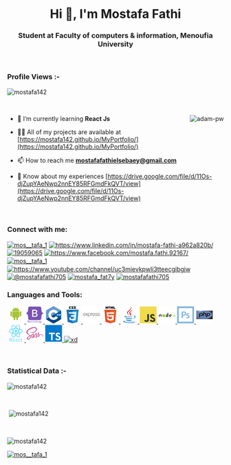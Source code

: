 <h1 align="center">Hi 👋, I'm Mostafa Fathi</h1>
<h3 align="center">Student at Faculty of computers & information, Menoufia University</h3>

<br>

<p align="right"> <h3>Profile Views :-</h3> <img src="https://komarev.com/ghpvc/?username=mostafa142&label=Profile%20views&color=0e75b6&style=flat" alt="mostafa142" /> 
  </p>

<br>

<p><img align="right" src="https://github.com/Adam-pw/Adam-pw/blob/main/animation_500_kxa883sd.gif" alt="adam-pw" /></p>

- 🌱 I’m currently learning **React Js**

- 👨‍💻 All of my projects are available at [https://mostafa142.github.io/MyPortfolio/](https://mostafa142.github.io/MyPortfolio/)

- 📫 How to reach me **mostafafathielsebaey@gmail.com**

- 📄 Know about my experiences [https://drive.google.com/file/d/11Os-djZupYAeNwp2nnEY85RFGmdFkQVT/view](https://drive.google.com/file/d/11Os-djZupYAeNwp2nnEY85RFGmdFkQVT/view)

<br>

<h3 align="left">Connect with me:</h3>
<p align="left">
  <a href="https://twitter.com/mos__tafa_1" target="blank"><img align="center" src="https://raw.githubusercontent.com/rahuldkjain/github-profile-readme-generator/master/src/images/icons/Social/twitter.svg" alt="mos__tafa_1" height="30" width="40" /></a>
<a href="https://linkedin.com/in/https://www.linkedin.com/in/mostafa-fathi-a962a820b/" target="blank"><img align="center" src="https://raw.githubusercontent.com/rahuldkjain/github-profile-readme-generator/master/src/images/icons/Social/linked-in-alt.svg" alt="https://www.linkedin.com/in/mostafa-fathi-a962a820b/" height="30" width="40" /></a>
<a href="https://stackoverflow.com/users/19059065" target="blank"><img align="center" src="https://raw.githubusercontent.com/rahuldkjain/github-profile-readme-generator/master/src/images/icons/Social/stack-overflow.svg" alt="19059065" height="30" width="40" /></a>
<a href="https://fb.com/https://www.facebook.com/mostafa.fathi.92167/" target="blank"><img align="center" src="https://raw.githubusercontent.com/rahuldkjain/github-profile-readme-generator/master/src/images/icons/Social/facebook.svg" alt="https://www.facebook.com/mostafa.fathi.92167/" height="30" width="40" /></a>
<a href="https://instagram.com/mos__tafa_1" target="blank"><img align="center" src="https://raw.githubusercontent.com/rahuldkjain/github-profile-readme-generator/master/src/images/icons/Social/instagram.svg" alt="mos__tafa_1" height="30" width="40" /></a>
<a href="https://www.youtube.com/c/https://www.youtube.com/channel/uc3mievkpwli3tteecgibgjw" target="blank"><img align="center" src="https://raw.githubusercontent.com/rahuldkjain/github-profile-readme-generator/master/src/images/icons/Social/youtube.svg" alt="https://www.youtube.com/channel/uc3mievkpwli3tteecgibgjw" height="30" width="40" /></a>
<a href="https://www.hackerrank.com/@mostafafathi705" target="blank"><img align="center" src="https://raw.githubusercontent.com/rahuldkjain/github-profile-readme-generator/master/src/images/icons/Social/hackerrank.svg" alt="@mostafafathi705" height="30" width="40" /></a>
<a href="https://codeforces.com/profile/mostafa_fat7y" target="blank"><img align="center" src="https://raw.githubusercontent.com/rahuldkjain/github-profile-readme-generator/master/src/images/icons/Social/codeforces.svg" alt="mostafa_fat7y" height="30" width="40" /></a>
<a href="https://www.leetcode.com/mostafafathi705" target="blank"><img align="center" src="https://raw.githubusercontent.com/rahuldkjain/github-profile-readme-generator/master/src/images/icons/Social/leet-code.svg" alt="mostafafathi705" height="30" width="40" /></a>

<br>

<h3 align="left">Languages and Tools:</h3>
<p align="left"> <a href="https://developer.android.com" target="_blank" rel="noreferrer"> <img src="https://raw.githubusercontent.com/devicons/devicon/master/icons/android/android-original-wordmark.svg" alt="android" width="40" height="40"/> </a> <a href="https://getbootstrap.com" target="_blank" rel="noreferrer"> <img src="https://raw.githubusercontent.com/devicons/devicon/master/icons/bootstrap/bootstrap-plain-wordmark.svg" alt="bootstrap" width="40" height="40"/> </a> <a href="https://www.w3schools.com/cpp/" target="_blank" rel="noreferrer"> <img src="https://raw.githubusercontent.com/devicons/devicon/master/icons/cplusplus/cplusplus-original.svg" alt="cplusplus" width="40" height="40"/> </a> <a href="https://www.w3schools.com/css/" target="_blank" rel="noreferrer"> <img src="https://raw.githubusercontent.com/devicons/devicon/master/icons/css3/css3-original-wordmark.svg" alt="css3" width="40" height="40"/> </a> <a href="https://expressjs.com" target="_blank" rel="noreferrer"> <img src="https://raw.githubusercontent.com/devicons/devicon/master/icons/express/express-original-wordmark.svg" alt="express" width="40" height="40"/> </a> <a href="https://www.w3.org/html/" target="_blank" rel="noreferrer"> <img src="https://raw.githubusercontent.com/devicons/devicon/master/icons/html5/html5-original-wordmark.svg" alt="html5" width="40" height="40"/> </a> <a href="https://www.java.com" target="_blank" rel="noreferrer"> <img src="https://raw.githubusercontent.com/devicons/devicon/master/icons/java/java-original.svg" alt="java" width="40" height="40"/> </a> <a href="https://developer.mozilla.org/en-US/docs/Web/JavaScript" target="_blank" rel="noreferrer"> <img src="https://raw.githubusercontent.com/devicons/devicon/master/icons/javascript/javascript-original.svg" alt="javascript" width="40" height="40"/> </a> <a href="https://nodejs.org" target="_blank" rel="noreferrer"> <img src="https://raw.githubusercontent.com/devicons/devicon/master/icons/nodejs/nodejs-original-wordmark.svg" alt="nodejs" width="40" height="40"/> </a> <a href="https://www.photoshop.com/en" target="_blank" rel="noreferrer"> <img src="https://raw.githubusercontent.com/devicons/devicon/master/icons/photoshop/photoshop-line.svg" alt="photoshop" width="40" height="40"/> </a> <a href="https://www.php.net" target="_blank" rel="noreferrer"> <img src="https://raw.githubusercontent.com/devicons/devicon/master/icons/php/php-original.svg" alt="php" width="40" height="40"/> </a> <a href="https://reactjs.org/" target="_blank" rel="noreferrer"> <img src="https://raw.githubusercontent.com/devicons/devicon/master/icons/react/react-original-wordmark.svg" alt="react" width="40" height="40"/> </a> <a href="https://sass-lang.com" target="_blank" rel="noreferrer"> <img src="https://raw.githubusercontent.com/devicons/devicon/master/icons/sass/sass-original.svg" alt="sass" width="40" height="40"/> </a> <a href="https://www.typescriptlang.org/" target="_blank" rel="noreferrer"> <img src="https://raw.githubusercontent.com/devicons/devicon/master/icons/typescript/typescript-original.svg" alt="typescript" width="40" height="40"/> </a> <a href="https://www.adobe.com/products/xd.html" target="_blank" rel="noreferrer"> <img src="https://cdn.worldvectorlogo.com/logos/adobe-xd.svg" alt="xd" width="40" height="40"/> </a> </p>

<br>

<h3>Statistical Data :-</h3>
<p><img align="center"
  src="https://github-readme-stats.vercel.app/api/top-langs?username=mostafa142&show_icons=true&locale=en&bg_color=0d1117&text_color=ffffff&layout=compact" alt="mostafa142"
    bg_color=#808080/></p>

<br>

<p>&nbsp;<img align="center" src="https://github-readme-stats.vercel.app/api?username=mostafa142&show_icons=true&locale=en&bg_color=0d1117&text_color=ffffff" alt="mostafa142" /></p>

<br>

<p><img align="center" src="https://github-readme-streak-stats.herokuapp.com/?user=mostafa142&theme=dark&background=0d1117&date_format=M%20j%5B%2C%20Y%5D&" alt="mostafa142" /></p>

<p align="left"> <a href="https://twitter.com/mos__tafa_1" target="blank"><img
      src="https://img.shields.io/twitter/follow/mos__tafa_1?logo=twitter&style=for-the-badge" alt="mos__tafa_1" /></a> </p>
